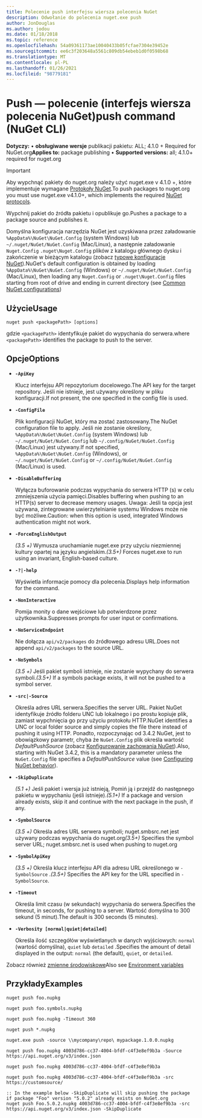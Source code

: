```yaml
---
title: Polecenie push interfejsu wiersza polecenia NuGet
description: Odwołanie do polecenia nuget.exe push
author: JonDouglas
ms.author: jodou
ms.date: 01/18/2018
ms.topic: reference
ms.openlocfilehash: 54a09361173ae10040433b05fcfae7304e39452e
ms.sourcegitcommit: ee6c3f203648a5561c809db54ebeb1d0f0598b68
ms.translationtype: MT
ms.contentlocale: pl-PL
ms.lasthandoff: 01/26/2021
ms.locfileid: "98779181"
---
```

# <a name="push-command-nuget-cli"></a><span data-ttu-id="4c81b-103">Push — polecenie (interfejs wiersza polecenia NuGet)</span><span class="sxs-lookup"><span data-stu-id="4c81b-103">push command (NuGet CLI)</span></span>

<span data-ttu-id="4c81b-104">**Dotyczy:** &bullet; **obsługiwane wersje** publikacji pakietu: ALL; 4.1.0 + Required for NuGet.org</span><span class="sxs-lookup"><span data-stu-id="4c81b-104">**Applies to:** package publishing &bullet; **Supported versions:** all; 4.1.0+ required for nuget.org</span></span>

> [!Important]
> <span data-ttu-id="4c81b-105">Aby wypchnąć pakiety do nuget.org należy użyć nuget.exe v 4.1.0 +, które implementuje wymagane [Protokoły NuGet](../../api/nuget-protocols.md).</span><span class="sxs-lookup"><span data-stu-id="4c81b-105">To push packages to nuget.org you must use nuget.exe v4.1.0+, which implements the required [NuGet protocols](../../api/nuget-protocols.md).</span></span>

<span data-ttu-id="4c81b-106">Wypchnij pakiet do źródła pakietu i opublikuje go.</span><span class="sxs-lookup"><span data-stu-id="4c81b-106">Pushes a package to a package source and publishes it.</span></span>

<span data-ttu-id="4c81b-107">Domyślna konfiguracja narzędzia NuGet jest uzyskiwana przez załadowanie `%AppData%\NuGet\NuGet.Config` (system Windows) lub `~/.nuget/NuGet/NuGet.Config` (Mac/Linux), a następnie załadowanie `Nuget.Config` `.nuget\Nuget.Config` plików z katalogu głównego dysku i zakończenie w bieżącym katalogu (zobacz [typowe konfiguracje NuGet](../../consume-packages/configuring-nuget-behavior.md)).</span><span class="sxs-lookup"><span data-stu-id="4c81b-107">NuGet's default configuration is obtained by loading `%AppData%\NuGet\NuGet.Config` (Windows) or `~/.nuget/NuGet/NuGet.Config` (Mac/Linux), then loading any `Nuget.Config` or `.nuget\Nuget.Config` files starting from root of drive and ending in current directory (see [Common NuGet configurations](../../consume-packages/configuring-nuget-behavior.md))</span></span>

## <a name="usage"></a><span data-ttu-id="4c81b-108">Użycie</span><span class="sxs-lookup"><span data-stu-id="4c81b-108">Usage</span></span>

```cli
nuget push <packagePath> [options]
```

<span data-ttu-id="4c81b-109">gdzie `<packagePath>` identyfikuje pakiet do wypychania do serwera.</span><span class="sxs-lookup"><span data-stu-id="4c81b-109">where `<packagePath>` identifies the package to push to the server.</span></span>

## <a name="options"></a><span data-ttu-id="4c81b-110">Opcje</span><span class="sxs-lookup"><span data-stu-id="4c81b-110">Options</span></span>

- **`-ApiKey`**

  <span data-ttu-id="4c81b-111">Klucz interfejsu API repozytorium docelowego.</span><span class="sxs-lookup"><span data-stu-id="4c81b-111">The API key for the target repository.</span></span> <span data-ttu-id="4c81b-112">Jeśli nie istnieje, jest używany określony w pliku konfiguracji.</span><span class="sxs-lookup"><span data-stu-id="4c81b-112">If not present,  the one specified in the config file is used.</span></span>

- **`-ConfigFile`**

  <span data-ttu-id="4c81b-113">Plik konfiguracji NuGet, który ma zostać zastosowany.</span><span class="sxs-lookup"><span data-stu-id="4c81b-113">The NuGet configuration file to apply.</span></span> <span data-ttu-id="4c81b-114">Jeśli nie zostanie określony, `%AppData%\NuGet\NuGet.Config` (system Windows) lub `~/.nuget/NuGet/NuGet.Config` lub `~/.config/NuGet/NuGet.Config` (Mac/Linux) jest używany.</span><span class="sxs-lookup"><span data-stu-id="4c81b-114">If not specified, `%AppData%\NuGet\NuGet.Config` (Windows), or `~/.nuget/NuGet/NuGet.Config` or `~/.config/NuGet/NuGet.Config` (Mac/Linux) is used.</span></span>

- **`-DisableBuffering`**

  <span data-ttu-id="4c81b-115">Wyłącza buforowanie podczas wypychania do serwera HTTP (s) w celu zmniejszenia użycia pamięci.</span><span class="sxs-lookup"><span data-stu-id="4c81b-115">Disables buffering when pushing to an HTTP(s) server to decrease memory usages.</span></span> <span data-ttu-id="4c81b-116">Uwaga: Jeśli ta opcja jest używana, zintegrowane uwierzytelnianie systemu Windows może nie być możliwe.</span><span class="sxs-lookup"><span data-stu-id="4c81b-116">Caution: when this option is used, integrated Windows authentication might not work.</span></span>

- **`-ForceEnglishOutput`**

  <span data-ttu-id="4c81b-117">*(3.5 +)* Wymusza uruchamianie nuget.exe przy użyciu niezmiennej kultury opartej na języku angielskim.</span><span class="sxs-lookup"><span data-stu-id="4c81b-117">*(3.5+)* Forces nuget.exe to run using an invariant, English-based culture.</span></span>

- **`-?|-help`**

  <span data-ttu-id="4c81b-118">Wyświetla informacje pomocy dla polecenia.</span><span class="sxs-lookup"><span data-stu-id="4c81b-118">Displays help information for the command.</span></span>

- **`-NonInteractive`**

  <span data-ttu-id="4c81b-119">Pomija monity o dane wejściowe lub potwierdzone przez użytkownika.</span><span class="sxs-lookup"><span data-stu-id="4c81b-119">Suppresses prompts for user input or confirmations.</span></span>

- **`-NoServiceEndpoint`**

  <span data-ttu-id="4c81b-120">Nie dołącza `api/v2/packages` do źródłowego adresu URL.</span><span class="sxs-lookup"><span data-stu-id="4c81b-120">Does not append `api/v2/packages` to the source URL.</span></span>

- **`-NoSymbols`**

  <span data-ttu-id="4c81b-121">*(3.5 +)* Jeśli pakiet symboli istnieje, nie zostanie wypychany do serwera symboli.</span><span class="sxs-lookup"><span data-stu-id="4c81b-121">*(3.5+)* If a symbols package exists, it will not be pushed to a symbol server.</span></span>

- **`-src|-Source`**

  <span data-ttu-id="4c81b-122">Określa adres URL serwera.</span><span class="sxs-lookup"><span data-stu-id="4c81b-122">Specifies the server URL.</span></span> <span data-ttu-id="4c81b-123">Pakiet NuGet identyfikuje źródło folderu UNC lub lokalnego i po prostu kopiuje plik, zamiast wypchnięcia go przy użyciu protokołu HTTP.</span><span class="sxs-lookup"><span data-stu-id="4c81b-123">NuGet identifies a UNC or local folder source and simply copies the file there instead of pushing it using HTTP.</span></span>  <span data-ttu-id="4c81b-124">Ponadto, rozpoczynając od 3.4.2 NuGet, jest to obowiązkowy parametr, chyba że `NuGet.Config` plik określa wartość *DefaultPushSource* (zobacz [Konfigurowanie zachowania NuGet](../../consume-packages/configuring-nuget-behavior.md)).</span><span class="sxs-lookup"><span data-stu-id="4c81b-124">Also, starting with NuGet 3.4.2, this is a mandatory parameter unless the `NuGet.Config` file specifies a *DefaultPushSource* value (see [Configuring NuGet behavior](../../consume-packages/configuring-nuget-behavior.md)).</span></span>

- **`-SkipDuplicate`**

  <span data-ttu-id="4c81b-125">*(5.1 +)* Jeśli pakiet i wersja już istnieją, Pomiń ją i przejdź do następnego pakietu w wypychaniu (jeśli istnieje).</span><span class="sxs-lookup"><span data-stu-id="4c81b-125">*(5.1+)* If a package and version already exists, skip it and continue with the next package in the push, if any.</span></span>

- **`-SymbolSource`**

  <span data-ttu-id="4c81b-126">*(3.5 +)* Określa adres URL serwera symboli; nuget.smbsrc.net jest używany podczas wypychania do nuget.org</span><span class="sxs-lookup"><span data-stu-id="4c81b-126">*(3.5+)* Specifies the symbol server URL; nuget.smbsrc.net is used when pushing to nuget.org</span></span>

- **`-SymbolApiKey`**

  <span data-ttu-id="4c81b-127">*(3.5 +)* Określa klucz interfejsu API dla adresu URL określonego w `-SymbolSource` .</span><span class="sxs-lookup"><span data-stu-id="4c81b-127">*(3.5+)* Specifies the API key for the URL specified in `-SymbolSource`.</span></span>

- **`-Timeout`**

  <span data-ttu-id="4c81b-128">Określa limit czasu (w sekundach) wypychania do serwera.</span><span class="sxs-lookup"><span data-stu-id="4c81b-128">Specifies the timeout, in seconds, for pushing to a server.</span></span> <span data-ttu-id="4c81b-129">Wartość domyślna to 300 sekund (5 minut).</span><span class="sxs-lookup"><span data-stu-id="4c81b-129">The default is 300 seconds (5 minutes).</span></span>

- **`-Verbosity [normal|quiet|detailed]`**

  <span data-ttu-id="4c81b-130">Określa ilość szczegółów wyświetlanych w danych wyjściowych: `normal` (wartość domyślna), `quiet` lub `detailed` .</span><span class="sxs-lookup"><span data-stu-id="4c81b-130">Specifies the amount of detail displayed in the output: `normal` (the default), `quiet`, or `detailed`.</span></span>


<span data-ttu-id="4c81b-131">Zobacz również [zmienne środowiskowe](cli-ref-environment-variables.md)</span><span class="sxs-lookup"><span data-stu-id="4c81b-131">Also see [Environment variables](cli-ref-environment-variables.md)</span></span>

## <a name="examples"></a><span data-ttu-id="4c81b-132">Przykłady</span><span class="sxs-lookup"><span data-stu-id="4c81b-132">Examples</span></span>

```cli
nuget push foo.nupkg

nuget push foo.symbols.nupkg

nuget push foo.nupkg -Timeout 360

nuget push *.nupkg

nuget.exe push -source \\mycompany\repo\ mypackage.1.0.0.nupkg

nuget push foo.nupkg 4003d786-cc37-4004-bfdf-c4f3e8ef9b3a -Source https://api.nuget.org/v3/index.json

nuget push foo.nupkg 4003d786-cc37-4004-bfdf-c4f3e8ef9b3a

nuget push foo.nupkg 4003d786-cc37-4004-bfdf-c4f3e8ef9b3a -src https://customsource/

:: In the example below -SkipDuplicate will skip pushing the package if package "Foo" version "5.0.2" already exists on NuGet.org
nuget push Foo.5.0.2.nupkg 4003d786-cc37-4004-bfdf-c4f3e8ef9b3a -src https://api.nuget.org/v3/index.json -SkipDuplicate
```
